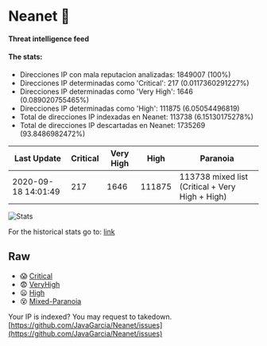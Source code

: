 # Neanet :hocho:
#### Threat intelligence feed
#### The stats:

- Direcciones IP con mala reputacion analizadas: 1849007 (100%)
- Direcciones IP determinadas como 'Critical':  217 (0.0117360291227%)
- Direcciones IP determinadas como 'Very High':  1646 (0.089020755465%)
- Direcciones IP determinadas como 'High':  111875 (6.05054496819)
- Total de direcciones IP indexadas en Neanet:  113738 (6.15130175278%)
- Total de direcciones IP descartadas en Neanet:  1735269 (93.8486982472%)

| Last Update | Critical | Very High | High | Paranoia |
| --- | --- | --- | --- | --- |
| 2020-09-18 14:01:49 | 217 | 1646 | 111875 | 113738 mixed list (Critical + Very High + High)|

![Stats](https://docs.google.com/spreadsheets/d/e/2PACX-1vSnaNMIXVabIpDJjufMlzH7poXnshF3mgd8Is1g9ytUEzVsP5my4Trn8f-xkoLLQ38xpL3HtmUexLo6/pubchart?oid=501124687&format=image)

For the historical stats go to: [link](/stats.csv)
## Raw
- :scream: [Critical](https://raw.githubusercontent.com/JavaGarcia/Neanet/master/blacklists/neanet_critical.txt)
- :fearful: [VeryHigh](https://raw.githubusercontent.com/JavaGarcia/Neanet/master/blacklists/neanet_veryHigh.txtt)
- :frowning: [High](https://raw.githubusercontent.com/JavaGarcia/Neanet/master/blacklists/neanet_high.txt)
- :dizzy_face: [Mixed-Paranoia](https://raw.githubusercontent.com/JavaGarcia/Neanet/master/blacklists/neanet_all.txt)


Your IP is indexed? You may request to takedown. [https://github.com/JavaGarcia/Neanet/issues](https://github.com/JavaGarcia/Neanet/issues)













































































































































































































































































































































































































































































































































































































































































































































































































































































































